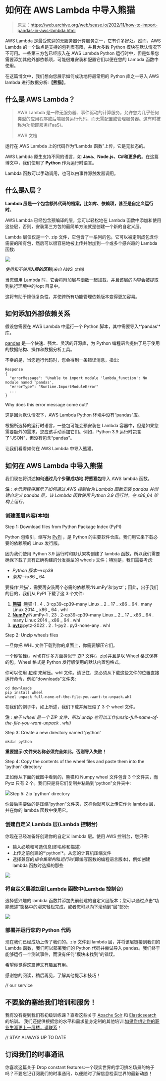 # 如何在 AWS Lambda 中导入熊猫

> 原文：<https://web.archive.org/web/sease.io/2022/11/how-to-import-pandas-in-aws-lambda.html>

AWS Lambda 是最受欢迎的无服务器计算服务之一，它有许多好处。然而，AWS Lambda 的一个缺点是支持的包列表有限，并且大多数 Python 模块在默认情况下不可用。一些第三方包已经嵌入在 AWS Lambda Python 运行时中，但是如果您需要添加其他外部依赖项，可能很难安装和配置它们以便在您的 Lambda 函数中使用。



在这篇博文中，我们想向您展示如何成功地将最常用的 Python 库之一导入 AWS lambda 进行数据分析:**【熊猫】**。

## 什么是 AWS Lambda？

> AWS Lambda 是一种无服务器、事件驱动的计算服务，允许您为几乎任何类型的应用程序或后端服务运行代码，而无需配置或管理服务器。这有时被称为功能即服务(FaaS)。
> 
> AWS 文档

运行在 AWS Lambda 上的代码作为“Lambda 函数”上传，它是无状态的。

AWS Lambda 原生支持不同的语言，如 **Java、Node.js、C#和更多的**。在这篇博文中，我们使用了 **Python** 作为运行时语言。

Lambda 函数可以手动调用，也可以由事件源触发器调用。

## 什么是λ层？

**Lambda 层是一个包含额外代码的档案，比如库、依赖项，甚至是自定义运行时**。

AWS Lambda 已经包含预编译的层，您可以轻松地在 Lambda 函数中添加和使用这些层，否则，安装第三方包的最简单方法就是创建一个新的自定义层。

Lambda 层仅仅是一个. zip 文件，它包含了一系列的包。它可以被定制成包含你需要的所有包，然后可以很容易地被上传并附加到一个或多个感兴趣的 Lambda 函数:

![](img/20dd48f9c40a41d81c204c98229b447e.png)

*使用和不使用**λ层的区别**(来自 AWS 文档)*

当您调用 Lambda 时，它会将附加层与函数一起加载，并且该层的内容会被提取到执行环境中的/opt 目录中。

这将有助于降低复杂性，并使跨所有功能管理依赖版本变得更加容易。

## 如何添加外部依赖关系

假设您需要在 AWS Lambda 中运行一个 Python 脚本，其中需要导入*‘pandas’*库。



[pandas](https://web.archive.org/web/20221130075311/https://pandas.pydata.org/) 是一个快速、强大、灵活的开源库，为 Python 编程语言提供了易于使用的数据结构、操作和数据分析工具。

不幸的是，当您运行代码时，您会得到一条错误消息，指出:

```
Response
{
  "errorMessage": "Unable to import module 'lambda_function': No module named 'pandas',
  "errorType": "Runtime.ImportModuleError"
  ...
}
```

Why does this error message come out?

这是因为默认情况下，AWS Lambda Python 环境中没有“pandas”库。



根据所选择的运行时语言，一些包可能会预安装在 Lambda 容器中，但是如果您需要额外的需求，您应该手动添加它们。例如，Python 3.9 运行时包含了“JSON”，但没有包含“pandas”。

让我们看看如何在 AWS Lambda 中导入熊猫。

## 如何在 AWS Lambda 中导入熊猫

我们现在将讲述**如何通过几个步骤成功地** **将熊猫包**导入 AWS lambda 函数。



**注** : *本示例程序展示了如何通过 AWS 控制台为 Lambda 函数安装 pandas 并创建自定义 pandas 层，该 Lambda 函数使用 Python 3.9 运行时，在 x86_64 架构上运行。*

### 创建图层内容(本地)

Step 1: Download files from Python Package Index (PyPI)

Python 包索引，缩写为 [PyPI](https://web.archive.org/web/20221130075311/https://pypi.org/) ，是 Python 的主要软件仓库。我们用它来下载必要的依赖项的 Linux 发行版。

因为我们使用 Python 3.9 运行时和默认架构创建了 lambda 函数，所以我们需要确保下载了具有正确构建的分发类型的 wheels 文件；特别是，我们需要考虑:



*   *Python* *版本*–>cp39
*   *架构*–>x86 _ 64

要操作‘熊猫’，需要再安装两个必需的依赖项:‘NumPy’和‘pytz’；因此，出于我们的目的，我们从 PyPI 下载了这 3 个文件:

1.  **[熊猫](https://web.archive.org/web/20221130075311/https://pypi.org/project/pandas/#files)** :熊猫-1 . 4 . 3-cp39-cp39-many Linux _ 2 _ 17 _ x86 _ 64 . many Linux 2014 _ x86 _ 64 . whl
2.  **[NumPy](https://web.archive.org/web/20221130075311/https://pypi.org/project/numpy/#files)**:NumPy-1 . 23 . 2-cp39-cp39-many Linux _ 2 _ 17 _ x86 _ 64 . many Linux 2014 _ x86 _ 64 . whl
3.  **[pytz](https://web.archive.org/web/20221130075311/https://pypi.org/project/pytz/#files)**:pytz-2022 . 2 . 1-py2 . py3-none-any . whl

Step 2: Unzip wheels files

一旦你把 WHL 文件下载到你的桌面上，你需要解压它们。

一个砂轮锉(。whl)在许多方面类似于 ZIP 文件(。zip)并且是以 Wheel 格式保存的包，Wheel 格式是 Python 发行版使用的默认内置包格式。



你可以使用 *[轮库](https://web.archive.org/web/20221130075311/https://wheel.readthedocs.io/en/stable/reference/wheel_unpack.html)* 来解压。whl 文件。请记住，您必须从下载这些文件的位置直接运行命令，例如“downloads”文件夹:

```
cd downloads
pip install wheel
wheel unpack full-name-of-the-file-you-want-to-unpack.whl
```

在我们的例子中，如上所述，我们下载并解压缩了 3 个 wheel 文件。

**注** : *由于 wheel 是一个 ZIP 文件，所以 unzip 也可以工作(unzip-full-name-of-the-file-you-want-unpack . whl)*

Step 3: Create a new directory named 'python'

```
mkdir python
```

**重要提示:文件夹名称必须完全如此，否则导入失败！**

Step 4: Copy the contents of the wheel files and paste them into the 'python' directory

正如你从下面的截图中看到的，熊猫和 Numpy wheel 文件包含 3 个文件夹，而 Pytz 只有 2 个。我们只是将它们复制并粘贴到“python”文件夹中:

![](img/a5fc9bbdd4266b7fc217bcf8235f37f8.png)Step 5: Zip 'python' directory

你最后需要做的是压缩“python”文件夹，这样你就可以上传它作为 lambda 层，并在你的 lambda 函数中使用它。

### 创建自定义 Lambda 层(Lambda 控制台)

你现在已经准备好创建你的自定义 lambda 层。使用 AWS 控制台，您只需:

*   输入必填和可选信息(即名称和描述)
*   上传之前创建的*‘python’*。从您的计算机压缩文件
*   选择兼容的*指令集架构*和*运行时*(即编写函数的编程语言版本)，例如创建 lambda 函数时选择的那些

![](img/f57d34714119dca058babd30276f5950.png)

### 将自定义层添加到 Lambda 函数中(Lambda 控制台)

选择感兴趣的 lambda 函数并添加先前创建的自定义层版本；您可以通过点击“功能概述”窗格中的*层*来轻松完成，或者您可以向下滚动到“层”部分:

![](img/0a3dd50c8834221b8d60d5a9952f66ad.png)

### 部署并运行您的 Python 代码

现在我们已经成功上传了我们的。zip 文件到 lambda 层，并将该层链接到我们的 Lambda 函数，我们可以部署我们的 Python 代码并尝试导入 pandas。我们终于能够运行一个测试事件，而没有任何“模块未找到”的错误。

希望你觉得这篇博文有趣且有用。

感谢您的阅读，稍后再见，了解其他提示和技巧！

// our service

## 不要脸的塞给我们培训和服务！

我有没有提到我们有初级训练课？查看这些关于 [Apache Solr](https://web.archive.org/web/20221130075311/https://sease.io/training/apache-solr-training/apache-solr-beginner-training) 和 [Elasticsearch](https://web.archive.org/web/20221130075311/https://sease.io/training/elasticsearch-trainings/elasticsearch-beginner-training) 的培训。
我们还提供根据您的水平和需求量身定制的其他培训:[如果您想让您的职业生涯更上一层楼，请联系](https://web.archive.org/web/20221130075311/https://sease.io/contacts)！

// STAY ALWAYS UP TO DATE

## 订阅我们的时事通讯

你喜欢这篇关于 Drop constant features:一个现实世界的学习排名场景的帖子吗？不要忘记订阅我们的时事通讯，以便随时了解信息检索世界的最新动态！